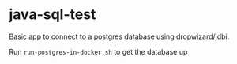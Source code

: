 # java-sql-test

Basic app to connect to a postgres database using dropwizard/jdbi.

Run `run-postgres-in-docker.sh` to get the database up